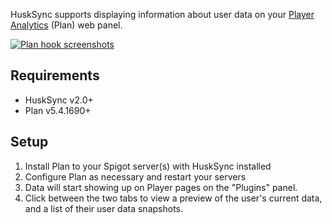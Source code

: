 HuskSync supports displaying information about user data on your [Player Analytics](https://github.com/plan-player-analytics/Plan) (Plan) web panel.

[![Plan hook screenshots](https://raw.githubusercontent.com/WiIIiam278/HuskSync/master/images/plan-hook.png)](#)

## Requirements
- HuskSync v2.0+
- Plan v5.4.1690+

## Setup
1. Install Plan to your Spigot server(s) with HuskSync installed
2. Configure Plan as necessary and restart your servers
3. Data will start showing up on Player pages on the "Plugins" panel.
4. Click between the two tabs to view a preview of the user's current data, and a list of their user data snapshots.